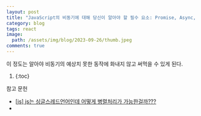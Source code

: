 ```yaml
---
layout: post
title: "JavaScript의 비동기에 대해 당신이 알아야 할 필수 요소: Promise, Async, Await, Event Loop"
category: blog
tags: react
image:
  path: /assets/img/blog/2023-09-26/thumb.jpeg
comments: true
---
```


이 정도는 알아야 비동기의 예상치 못한 동작에 화내지 않고 써먹을 수 있게 된다.

1.  {:toc}

참고 문헌

- [[js] js는 싱글스레드언어인데 어떻게 병렬처리가 가능한걸까???](https://coding-lks.tistory.com/174)
-
